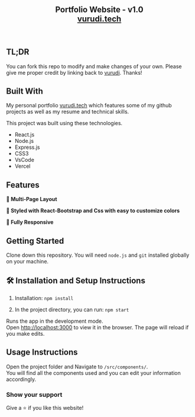 <h2 align="center">
  Portfolio Website - v1.0<br/>
  <a href="https://vurudi100.vercel.app/" target="_blank">vurudi.tech</a>
</h2>


<br/>

## TL;DR

You can fork this repo to modify and make changes of your own. Please give me proper credit by linking back to [vurudi](https://github.com/vurudi/Portfolio). Thanks!

## Built With

My personal portfolio <a href="https://vurudi100.vercel.app/" target="_blank">vurudi.tech</a> which features some of my github projects as well as my resume and technical skills.<br/>

This project was built using these technologies.

- React.js
- Node.js
- Express.js
- CSS3
- VsCode
- Vercel

## Features

**📖 Multi-Page Layout**

**🎨 Styled with React-Bootstrap and Css with easy to customize colors**

**📱 Fully Responsive**

## Getting Started

Clone down this repository. You will need `node.js` and `git` installed globally on your machine.

## 🛠 Installation and Setup Instructions

1. Installation: `npm install`

2. In the project directory, you can run: `npm start`

Runs the app in the development mode.\
Open [http://localhost:3000](http://localhost:3000) to view it in the browser.
The page will reload if you make edits.

## Usage Instructions

Open the project folder and Navigate to `/src/components/`. <br/>
You will find all the components used and you can edit your information accordingly.

### Show your support

Give a ⭐ if you like this website!

